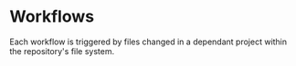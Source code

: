 # Workflows

Each workflow is triggered by files changed in a dependant project within the repository's file system.